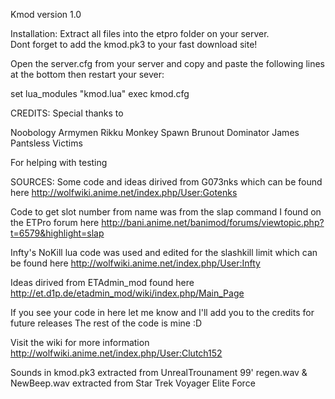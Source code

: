 Kmod version 1.0

Installation:
Extract all files into the etpro folder on your server.  
Dont forget to add the kmod.pk3 to your fast download site!
	
Open the server.cfg from your server and copy and paste
the following lines at the bottom then restart your sever:

set lua_modules "kmod.lua"
exec kmod.cfg

CREDITS:
Special thanks to

Noobology
Armymen
Rikku
Monkey Spawn
Brunout
Dominator
James
Pantsless Victims

For helping with testing

SOURCES:
Some code and ideas dirived from G073nks which can be found here
http://wolfwiki.anime.net/index.php/User:Gotenks

Code to get slot number from name was from the slap command I found on the ETPro forum here 
http://bani.anime.net/banimod/forums/viewtopic.php?t=6579&highlight=slap

Infty's NoKill lua code was used and edited for the slashkill limit which can be found here
http://wolfwiki.anime.net/index.php/User:Infty

Ideas dirived from ETAdmin_mod found here
http://et.d1p.de/etadmin_mod/wiki/index.php/Main_Page

If you see your code in here let me know and I'll add you to the credits for future releases
The rest of the code is mine :D


Visit the wiki for more information
http://wolfwiki.anime.net/index.php/User:Clutch152

Sounds in kmod.pk3 extracted from UnrealTrounament 99'
regen.wav & NewBeep.wav extracted from Star Trek Voyager Elite Force